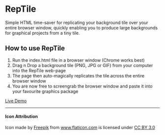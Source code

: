 # RepTile

Simple HTML time-saver for replicating your background tile over your entire browser window, quickly enabling you to produce large backgrounds for graphical projects from a tiny tile.

## How to use RepTile

1. Run the index.html file in a browser window (Chrome works best)
2. Drag n Drop a background tile (PNG, JPG or GIF) from your computer into the RepTile web-page
3. The page then auto-magically replicates the tile across the entire browser window
4. You are now free to screengrab the browser window and paste it into your favourite graphics package

<a href="http://choulsey.github.io">Live Demo</a>

---

#### Icon Attribution

Icon made by <a href="http://www.freepik.com" title="Freepik">Freepik</a> from <a href="http://www.flaticon.com" title="Flaticon">www.flaticon.com</a> is licensed under <a href="http://creativecommons.org/licenses/by/3.0/" title="Creative Commons BY 3.0">CC BY 3.0</a>